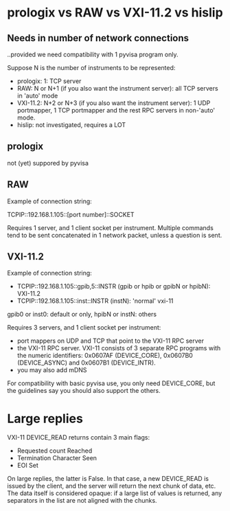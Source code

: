 # prologix vs RAW vs VXI-11.2 vs hislip

## Needs in number of network connections

..provided we need compatibility with 1 pyvisa program only.

Suppose N is the number of instruments to be represented:

* prologix: 1: TCP server
* RAW: N or N+1 (if you also want the instrument server): all TCP servers in 'auto' mode
* VXI-11.2: N+2 or N+3 (if you also want the instrument server): 1 UDP portmapper, 1 TCP portmapper and the rest RPC servers in non-'auto' mode.
* hislip: not investigated, requires a LOT

## prologix

not (yet) suppored by pyvisa

## RAW

Example of connection string:

TCPIP::192.168.1.105::[port number]::SOCKET

Requires 1 server, and 1 client socket per instrument. Multiple commands tend to be sent concatenated in 1 network packet, unless a question is sent.

## VXI-11.2

Example of connection string:

* TCPIP::192.168.1.105::gpib,5::INSTR   (gpib or hpib or gpibN or hpibN): VXI-11.2
* TCPIP::192.168.1.105::inst::INSTR     (instN): 'normal' vxi-11

gpib0 or inst0: default or only, hpibN or instN: others

Requires 3 servers, and 1 client socket per instrument:

* port mappers on UDP and TCP that point to the VXI-11 RPC server
* the VXI-11 RPC server. VXI-11 consists of 3 separate RPC programs with the numeric identifiers: 0x0607AF (DEVICE_CORE), 0x0607B0 (DEVICE_ASYNC) and 0x0607B1 (DEVICE_INTR).
* you may also add mDNS

For compatibility with basic pyvisa use, you only need DEVICE_CORE, but the guidelines say you should also support the others.


# Large replies

VXI-11 DEVICE_READ returns contain 3 main flags:

* Requested count Reached
* Termination Character Seen
* EOI Set

On large replies, the latter is False. In that case, a new DEVICE_READ is issued by the client, and the server will return the next chunk of data, etc.
The data itself is considered opaque: if a large list of values is returned, any separators in the list are not aligned with the chunks.

